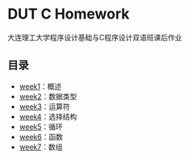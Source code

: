 # DUT C Homework
大连理工大学程序设计基础与C程序设计双语班课后作业

## 目录
- [week1](./week1/)：概述
- [week2](./week2/)：数据类型
- [week3](./week3/)：运算符
- [week4](./week4/)：选择结构
- [week5](./week5/)：循环
- [week6](./week6/)：函数
- [week7](./week7/)：数组